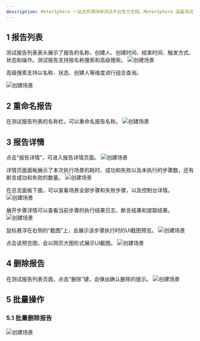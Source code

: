 ```yaml
---
description: MeterSphere 一站式开源持续测试平台官方文档。MeterSphere 涵盖测试管理、接口测试、UI 测试和性能测试等功能，全面兼容 JMeter、Selenium 等主流开源标准，有效助力开发和测试团队充分利用云弹性进行高度可 扩展的自动化测试，加速高质量的软件交付。
---
```


## 1 报告列表
测试报告列表表头展示了报告的名称、创建人、创建时间、结束时间、触发方式、状态和操作。测试报告支持按名称搜索和高级搜索。
![创建场景](../../img/ui_test/测试报告1.png) 

高级搜索支持以名称、状态、创建人等维度进行组合查询。

![创建场景](../../img/ui_test/测试报告2.png) 

## 2 重命名报告
在测试报告列表的名称栏，可以重命名报告名称。
![创建场景](../../img/ui_test/测试报告3.png) 

## 3 报告详情
点击“报告详情”，可进入报告详情页面。
![创建场景](../../img/ui_test/测试报告4.png) 

详情页面面板展示了本次执行场景的耗时、成功和失败以及未执行的步骤数，还有断言成功和失败的数量。
![创建场景](../../img/ui_test/测试报告5.png) 

在总览面板下面，可以查看场景全部步骤和失败步骤，以及控制台详情。
![创建场景](../../img/ui_test/测试报告6.png) 

展开步骤详情可以查看当前步骤的执行结果日志、断言结果和提取结果。
![创建场景](../../img/ui_test/测试报告7.png) 

鼠标悬浮在右侧的“截图”上，会展示该步骤执行时的UI截图预览。
![创建场景](../../img/ui_test/测试报告8.png) 

点击该预览图，会以网页大图形式展示UI截图。
![创建场景](../../img/ui_test/测试报告9.png) 

## 4 删除报告
在测试报告列表页面，点击“删除”键，会弹出确认删除的提示。
![创建场景](../../img/ui_test/测试报告10.png) 

## 5 批量操作
### 5.1 批量删除报告

![创建场景](../../img/ui_test/测试报告11.png) 